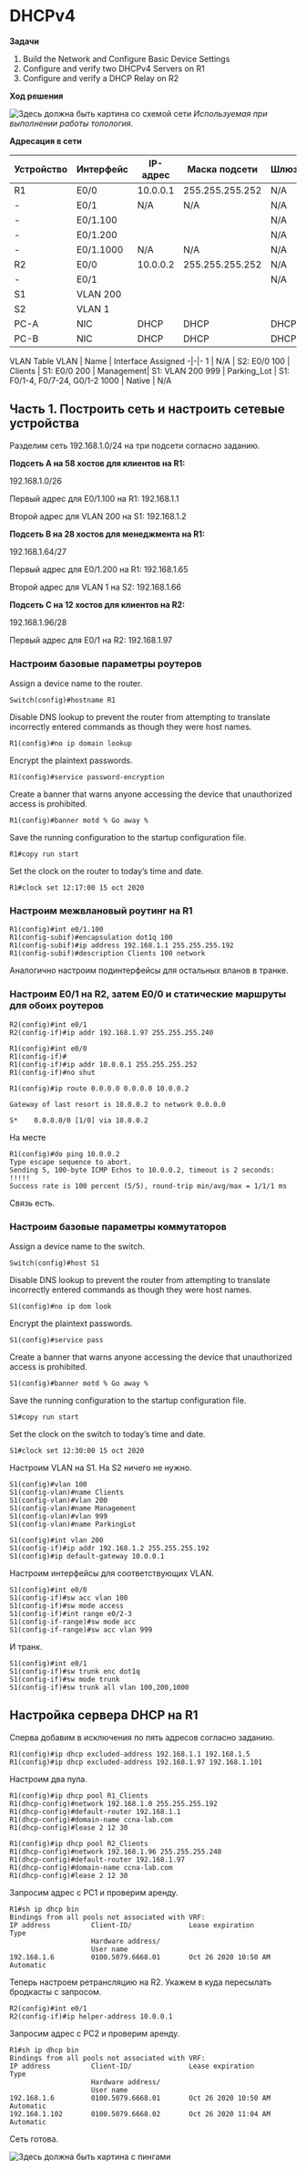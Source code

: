 # DHCPv4
**Задачи**
1. Build the Network and Configure Basic Device Settings
2. Configure and verify two DHCPv4 Servers on R1
3. Configure and verify a DHCP Relay on R2


**Ход решения**

![Здесь должна быть картина со схемой сети](Lab3-DHCP-Topology.png)
*Используемая при выполнении работы топология.*

**Адресация в сети**

Устройство | Интерфейс | IP-адрес | Маска подсети | Шлюз
-|-|-|-|-
R1 | E0/0	    | 10.0.0.1|	255.255.255.252 |	N/A
- | E0/1	    | N/A	    |    N/A |	N/A
- | E0/1.100	|     |	  |	N/A
- | E0/1.200	|     |	  |	N/A
- | E0/1.1000| N/A |	N/A	| N/A
R2 | E0/0	    | 10.0.0.2|	255.255.255.252 |	N/A
- | E0/1	    |     |	  |	N/A
S1 | VLAN 200	|  	  |    |	 
S2 | VLAN 1	    |     |	  |	 
PC-A |	NIC	    | DHCP    |	DHCP |	DHCP
PC-B |	NIC	    | DHCP    |	DHCP |	DHCP

VLAN Table
VLAN |	Name |	Interface Assigned
-|-|-
1 |	N/A	| S2: E0/0
100 |	Clients |	S1: E0/0
200 |	Management| 	S1: VLAN 200 
999 |	Parking_Lot	| S1: F0/1-4, F0/7-24, G0/1-2
1000 |	Native	| N/A


## Часть 1. Построить сеть и настроить сетевые устройства

Разделим сеть 192.168.1.0/24 на три подсети согласно заданию.

**Подсеть А на 58 хостов для клиентов на R1:**

192.168.1.0/26

Первый адрес для E0/1.100 на R1: 192.168.1.1

Второй адрес для VLAN 200 на S1: 192.168.1.2

**Подсеть B на 28 хостов для менеджмента на R1:**

192.168.1.64/27

Первый адрес для E0/1.200 на R1: 192.168.1.65

Второй адрес для VLAN 1 на S2: 192.168.1.66

**Подсеть C на 12 хостов для клиентов на R2:**

192.168.1.96/28

Первый адрес для E0/1 на R2: 192.168.1.97

### Настроим базовые параметры роутеров

Assign a device name to the router.
```
Switch(config)#hostname R1
```
Disable DNS lookup to prevent the router from attempting to translate incorrectly entered commands as though they were host names.
```
R1(config)#no ip domain lookup
```
Encrypt the plaintext passwords.
```
R1(config)#service password-encryption
```
Create a banner that warns anyone accessing the device that unauthorized access is prohibited.
```
R1(config)#banner motd % Go away %
```
Save the running configuration to the startup configuration file.
```
R1#copy run start
```
Set the clock on the router to today’s time and date.
```
R1#clock set 12:17:00 15 oct 2020
```

### Настроим межвлановый роутинг на R1
```
R1(config)#int e0/1.100
R1(config-subif)#encapsulation dot1q 100
R1(config-subif)#ip address 192.168.1.1 255.255.255.192
R1(config-subif)#description Clients 100 network
```
Аналогично настроим подинтерфейсы для остальных вланов в транке.
### Настроим E0/1 на R2, затем E0/0 и статические маршруты для обоих роутеров
```
R2(config)#int e0/1
R2(config-if)#ip addr 192.168.1.97 255.255.255.240
```
```
R1(config)#int e0/0
R1(config-if)#
R1(config-if)#ip addr 10.0.0.1 255.255.255.252
R1(config-if)#no shut

R1(config)#ip route 0.0.0.0 0.0.0.0 10.0.0.2
```

```
Gateway of last resort is 10.0.0.2 to network 0.0.0.0

S*    0.0.0.0/0 [1/0] via 10.0.0.2
```
На месте
```
R1(config)#do ping 10.0.0.2
Type escape sequence to abort.
Sending 5, 100-byte ICMP Echos to 10.0.0.2, timeout is 2 seconds:
!!!!!
Success rate is 100 percent (5/5), round-trip min/avg/max = 1/1/1 ms
```
Связь есть.

### Настроим базовые параметры коммутаторов

Assign a device name to the switch.
```
Switch(config)#host S1
```
Disable DNS lookup to prevent the router from attempting to translate incorrectly entered commands as though they were host names.
```
S1(config)#no ip dom look
```
Encrypt the plaintext passwords.
```
S1(config)#service pass
```
Create a banner that warns anyone accessing the device that unauthorized access is prohibited.
```
S1(config)#banner motd % Go away %
```
Save the running configuration to the startup configuration file.
```
S1#copy run start
```
Set the clock on the switch to today’s time and date.
```
S1#clock set 12:30:00 15 oct 2020
```

Настроим VLAN на S1. На S2 ничего не нужно.
```
S1(config)#vlan 100
S1(config-vlan)#name Clients
S1(config-vlan)#vlan 200
S1(config-vlan)#name Management
S1(config-vlan)#vlan 999
S1(config-vlan)#name ParkingLot
```
```
S1(config)#int vlan 200
S1(config-if)#ip addr 192.168.1.2 255.255.255.192
S1(config)#ip default-gateway 10.0.0.1
```

Настроим интерфейсы для соответствующих VLAN.
```
S1(config)#int e0/0
S1(config-if)#sw acc vlan 100
S1(config-if)#sw mode access
S1(config-if)#int range e0/2-3
S1(config-if-range)#sw mode acc
S1(config-if-range)#sw acc vlan 999
```
И транк.
```
S1(config)#int e0/1
S1(config-if)#sw trunk enc dot1q
S1(config-if)#sw mode trunk
S1(config-if)#sw trunk all vlan 100,200,1000
```

## Настройка сервера DHCP на R1 
Сперва добавим в исключения по пять адресов согласно заданию.
```
R1(config)#ip dhcp excluded-address 192.168.1.1 192.168.1.5
R1(config)#ip dhcp excluded-address 192.168.1.97 192.168.1.101
```
Настроим два пула.
```
R1(config)#ip dhcp pool R1_Clients
R1(dhcp-config)#network 192.168.1.0 255.255.255.192
R1(dhcp-config)#default-router 192.168.1.1
R1(dhcp-config)#domain-name ccna-lab.com
R1(dhcp-config)#lease 2 12 30
```
```
R1(config)#ip dhcp pool R2_Clients
R1(dhcp-config)#network 192.168.1.96 255.255.255.240
R1(dhcp-config)#default-router 192.168.1.97
R1(dhcp-config)#domain-name ccna-lab.com
R1(dhcp-config)#lease 2 12 30
```
Запросим адрес с PC1 и проверим аренду.
```
R1#sh ip dhcp bin
Bindings from all pools not associated with VRF:
IP address          Client-ID/              Lease expiration        Type
                    Hardware address/
                    User name
192.168.1.6         0100.5079.6668.01       Oct 26 2020 10:50 AM    Automatic
```
Теперь настроем ретрансляцию на R2. Укажем в куда пересылать бродкасты с запросом.
```
R2(config)#int e0/1
R2(config-if)#ip helper-address 10.0.0.1
```
Запросим адрес с PC2 и проверим аренду.
```
R1#sh ip dhcp bin
Bindings from all pools not associated with VRF:
IP address          Client-ID/              Lease expiration        Type
                    Hardware address/
                    User name
192.168.1.6         0100.5079.6668.01       Oct 26 2020 10:50 AM    Automatic
192.168.1.102       0100.5079.6668.02       Oct 26 2020 11:04 AM    Automatic
```
Сеть готова.

![Здесь должна быть картина с пингами](Lab3-DHCP-Pingtest.png)